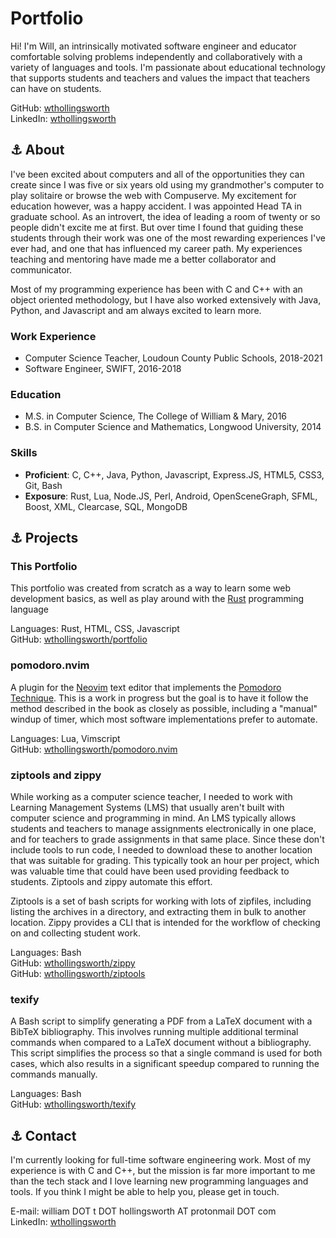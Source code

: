 Portfolio
=========

Hi!  I'm Will, an intrinsically motivated software engineer and educator
comfortable solving problems independently and collaboratively with a
variety of languages and tools.  I'm passionate about educational technology
that supports students and teachers and values the impact that teachers can
have on students.

GitHub: [wthollingsworth](https://github.com/wthollingsworth) \
LinkedIn: [wthollingsworth](https://www.linkedin.com/in/wthollingsworth)

<a name="about">⚓</a>
About
-----

I've been excited about computers and all of the opportunities they can create
since I was five or six years old using my grandmother's computer to play
solitaire or browse the web with Compuserve.  My excitement for education
however, was a happy accident.  I was appointed Head TA in graduate school.  As
an introvert, the idea of leading a room of twenty or so people didn't excite
me at first.  But over time I found that guiding these students through their
work was one of the most rewarding experiences I've ever had, and one that has
influenced my career path.  My experiences teaching and mentoring have made me a
better collaborator and communicator.

Most of my programming experience has been with C and C++ with an object
oriented methodology, but I have also worked extensively with Java, Python,
and Javascript and am always excited to learn more.

### Work Experience

- Computer Science Teacher, Loudoun County Public Schools, 2018-2021
- Software Engineer, SWIFT, 2016-2018

### Education

- M.S. in Computer Science, The College of William & Mary, 2016
- B.S. in Computer Science and Mathematics, Longwood University, 2014

### Skills

- **Proficient**: C, C++, Java, Python, Javascript, Express.JS, HTML5, CSS3, Git, Bash
- **Exposure**: Rust, Lua, Node.JS, Perl, Android, OpenSceneGraph, SFML, Boost, XML, Clearcase, SQL, MongoDB


<a name="projects">⚓</a>
Projects
--------

### This Portfolio
This portfolio was created from scratch as a way to learn some web development basics, as well as play around with the [Rust](https://www.rust-lang.org) programming language

Languages: Rust, HTML, CSS, Javascript \
GitHub: [wthollingsworth/portfolio](github.com/wthollingsworth/portfolio)

### pomodoro.nvim

A plugin for the [Neovim](https://neovim.io) text editor that implements the
[Pomodoro Technique](https://francescocirillo.com/pages/pomodoro-technique).
This is a work in progress but the goal is to have it follow the method
described in the book as closely as possible, including a "manual" windup of
timer, which most software implementations prefer to automate.

Languages: Lua, Vimscript \
GitHub: [wthollingsworth/pomodoro.nvim](github.com/wthollingsworth/pomodoro.nvim)

### ziptools and zippy

While working as a computer science teacher, I needed to work with Learning
Management Systems (LMS) that usually aren't built with computer science and
programming in mind.  An LMS typically allows students and teachers to manage
assignments electronically in one place, and for teachers to grade assignments
in that same place.  Since these don't include tools to run code, I needed to
download these to another location that was suitable for grading.  This
typically took an hour per project, which was valuable time that could have
been used providing feedback to students.  Ziptools and zippy automate this
effort.

Ziptools is a set of bash scripts for working with lots of zipfiles, including
listing the archives in a directory, and extracting them in bulk to another
location.  Zippy provides a CLI that is intended for the workflow of checking
on and collecting student work.

Languages: Bash \
GitHub: [wthollingsworth/zippy](github.com/wthollingsworth/zippy) \
GitHub: [wthollingsworth/ziptools](github.com/wthollingsworth/ziptools)

### texify

A Bash script to simplify generating a PDF from a LaTeX document with a BibTeX
bibliography.  This involves running multiple additional terminal commands when
compared to a LaTeX document without a bibliography.  This script simplifies
the process so that a single command is used for both cases, which also results
in a significant speedup compared to running the commands manually.

Languages: Bash \
GitHub: [wthollingsworth/texify](github.com/wthollingsworth/texify)

<a name="contact">⚓</a>
Contact
-------

I'm currently looking for full-time software engineering work.  Most of my
experience is with C and C++, but the mission is far more important to me
than the tech stack and I love learning new programming languages and tools.
If you think I might be able to help you, please get in touch.

E-mail: william DOT t DOT hollingsworth AT protonmail DOT com \
LinkedIn: [wthollingsworth](https://www.linkedin.com/in/wthollingsworth)
